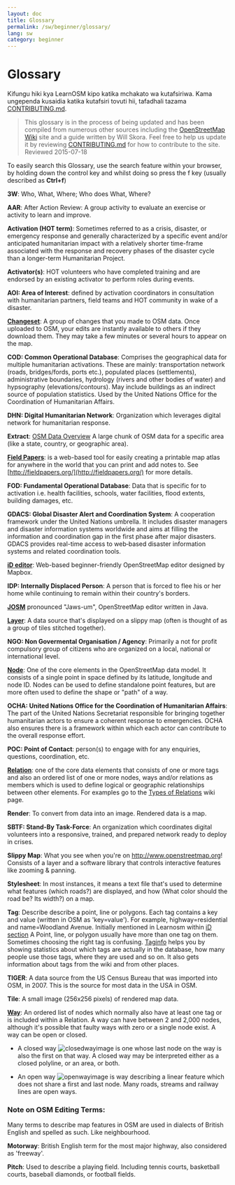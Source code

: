 ```yaml
---
layout: doc
title: Glossary 
permalink: /sw/beginner/glossary/
lang: sw
category: beginner
---
```


Glossary 
============

Kifungu hiki kya LearnOSM kipo katika mchakato wa kutafsiriwa. Kama ungependa kusaidia katika kutafsiri tovuti hii, 
tafadhali tazama [CONTRIBUTING.md](https://github.com/hotosm/learnosm/blob/gh-pages/CONTRIBUTING.md). 

>This glossary is in the process of being updated and has been compiled from numerous other sources including the [OpenStreetMap Wiki](http://wiki.openstreetmap.org/wiki/Main_Page) site and a guide written by Will Skora. Feel free to help us update it by reviewing [CONTRIBUTING.md](https://github.com/hotosm/learnosm/blob/gh-pages/CONTRIBUTING.md) for how to contribute to the site. 
> Reviewed 2015-07-18  

To easily search this Glossary, use the search feature within your browser, by holding down the control key and whilst doing so press the f key (usually described as **Ctrl+f**)  

**3W**: Who, What, Where; Who does What, Where?  

**AAR**: After Action Review: A group activity to evaluate an exercise or activity to learn and improve.

**Activation (HOT term)**: Sometimes referred to as a crisis, disaster, or emergency response and generally characterized by a specific event and/or anticipated humanitarian impact with a relatively shorter time-frame associated with the response and recovery phases of the disaster cycle than a longer-term Humanitarian Project.

**Activator(s)**: HOT volunteers who have completed training and are endorsed by an existing activator to perform roles during events. 

**AOI: Area of Interest**: defined by activation coordinators in consultation with humanitarian partners, field teams and HOT community in wake of a disaster.


**[Changeset](http://wiki.openstreetmap.org/wiki/Changeset)**: A group of changes that you made to OSM data. Once uploaded to OSM, your edits are instantly available to others if they download them. They may take a few minutes or several hours to appear on the map.

**COD: Common Operational Database**: Comprises the geographical data for multiple humanitarian activations. These are mainly: transportation network (roads, bridges/fords, ports etc.), populated places (settlements), administrative boundaries, hydrology (rivers and other bodies of water) and hypsography (elevations/contours). May include buildings as an indirect source of population statistics.  Used by the United Nations Office for the Coordination of Humanitarian Affairs.

**DHN: Digital Humanitarian Network**: Organization which leverages digital network for humanitarian response.

**Extract**: [OSM Data Overview](/en/osm-data/data-overview/) A large chunk of OSM data for a specific area (like a state, country, or geographic area).

**[Field Papers](/en/mobile-mapping/field-papers/)**: is a web-based tool for easily creating a printable map atlas for anywhere in the world that you can print and add notes to. See [http://fieldpapers.org/](http://fieldpapers.org/) for more details. 

**FOD: Fundamental Operational Database**: Data that is specific for to activation i.e. health facilities, schools, water facilities, flood extents, building damages, etc.

**GDACS: Global Disaster Alert and Coordination System**: A cooperation framework under the United Nations umbrella. It includes disaster managers and disaster information systems worldwide and aims at filling the information and coordination gap in the first phase after major disasters. GDACS provides real-time access to web‐based disaster information systems and related coordination tools.

**[iD editor](/en/beginner/id-editor/)**: Web-based beginner-friendly OpenStreetMap editor designed by Mapbox. 

**IDP: Internally Displaced Person**: A person that is forced to flee his or her home while continuing to remain within their country's borders.

**[JOSM](https://josm.openstreetmap.de/)** pronounced "Jaws-um", OpenStreetMap editor written in Java. 

**[Layer](http://wiki.openstreetmap.org/wiki/Layer)**: A data source that's displayed on a slippy map (often is thought of as a group of tiles stitched together).

**NGO: Non Govermental Organisation / Agency**: Primarily a not for profit compulsory group of citizens who are organized on a local, national or international level.  

**[Node](http://wiki.openstreetmap.org/wiki/Node)**: One of the core elements in the OpenStreetMap data model. It consists of a single point in space defined by its latitude, longitude and node ID. Nodes can be used to define standalone point features, but are more often used to define the shape or "path" of a way.

**OCHA: United Nations Office for the Coordination of Humanitarian Affairs**: The part of the United Nations Secretariat responsible for bringing together humanitarian actors to ensure a coherent response to emergencies. OCHA also ensures there is a framework within which each actor can contribute to the overall response effort.

**POC: Point of Contact**: person(s) to engage with for any enquiries, questions, coordination, etc.

**[Relation](http://wiki.openstreetmap.org/wiki/Relation)**: one of the core data elements that consists of one or more tags and also an ordered list of one or more nodes, ways and/or relations as members which is used to define logical or geographic relationships between other elements. For examples go to the [Types of Relations](http://wiki.openstreetmap.org/wiki/Types_of_relation) wiki page. 

**Render**: To convert from data into an image. Rendered data is a map.

**SBTF: Stand-By Task-Force**: An organization which coordinates digital volunteers into a responsive, trained, and prepared network ready to deploy in crises.

**Slippy Map**: What you see when you're on <http://www.openstreetmap.org>! Consists of a layer and a software library that controls interactive features like zooming & panning.

**Stylesheet**: In most instances, it means a text file that's used to determine what features (which roads?) are displayed, and how (What color should the road be? Its width?) on a map.

**Tag**: Describe describe a point, line or polygons. Each tag contains a key and value (written in OSM as 'key=value'). For example, highway=residential and name=Woodland Avenue. Initially mentioned in Learnosm within [iD section](/en/beginner/id-editor/#basic-editing-with-id) A Point, line, or polygon usually have more than one tag on them. Sometimes choosing the right tag is confusing. [Taginfo](https://taginfo.openstreetmap.org/) helps you by showing statistics about which tags are actually in the database, how many people use those tags, where they are used and so on. It also gets information about tags from the wiki and from other places.

**TIGER**: A data source from the US Census Bureau that was imported into OSM, in 2007. This is the source for most data in the USA in OSM.

**Tile**: A small image (256x256 pixels) of rendered map data.

**[Way](http://wiki.openstreetmap.org/wiki/Way)**: An ordered list of nodes which normally also have at least one tag or is included within a Relation. A way can have between 2 and 2,000 nodes, although it's possible that faulty ways with zero or a single node exist. A way can be open or closed.  

* A closed way ![closedwayimage](http://wiki.openstreetmap.org/w/images/thumb/e/ed/Mf_closed_way.svg/20px-Mf_closed_way.svg.png) is one whose last node on the way is also the first on that way. A closed way may be interpreted either as a closed polyline, or an area, or both. 

* An open way ![openwayimage](http://wiki.openstreetmap.org/w/images/thumb/2/2a/Mf_way.svg/20px-Mf_way.svg.png) is way describing a linear feature which does not share a first and last node. Many roads, streams and railway lines are open ways.
 
### Note on OSM Editing Terms:

Many terms to describe map features in OSM are used in dialects of British English and spelled as such. Like neighbourhood.

**Motorway**: British English term for the most major highway, also considered as 'freeway'.

**Pitch**: Used to describe a playing field. Including tennis courts, basketball courts, baseball diamonds, or football fields.
